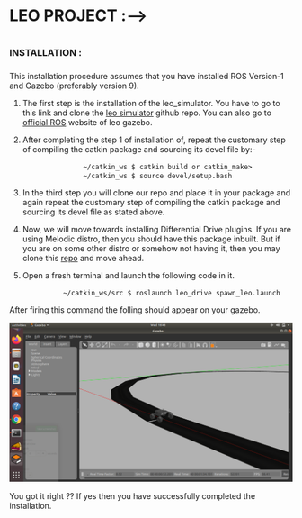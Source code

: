 # LEO PROJECT :-->

# <h3>INSTALLATION :<h3>
  This installation procedure assumes that you have installed ROS Version-1 and Gazebo (preferably version 9).
  1. The first step is the installation of the leo_simulator. You have to go to this link and clone the <a href = "https://github.com/LeoRover/leo_simulator">leo simulator</a> github repo. You can also go to <a href = "http://wiki.ros.org/leo_gazebo">official ROS</a> website of leo gazebo.
  
  2. After completing the step 1 of installation of, repeat the customary step of compiling the catkin package and sourcing its devel file by:-<br>
  
                        ~/catkin_ws $ catkin build or catkin_make>
                        ~/catkin_ws $ source devel/setup.bash

  3. In the third step you will clone our repo and place it in your package and again repeat the customary step of compiling the catkin package and sourcing its devel file as stated above.
  
  4. Now, we will move towards installing Differential Drive plugins. If you are using Melodic distro, then you should have this package inbuilt. But if you are
  on some other distro or somehow not having it, then you may clone this <a href = "https://github.com/ros-controls/ros_controllers">repo</a> and move ahead.
  
 4. Open a fresh terminal and launch the following code in it.<br>
  
                  ~/catkin_ws/src $ roslaunch leo_drive spawn_leo.launch
 
  After firing this command the folling should appear on your gazebo.
  
  <img src = "https://github.com/AYUSH-ISHAN/leo_project/blob/main/leo_road.png"/>
  
  You got it right ?? If yes then you have successfully completed the installation.
  
  
  
 

  
  
  
